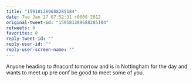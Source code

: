 ```yaml
---
title: "159181289688285184"
date: Tue Jan 17 07:52:31 +0000 2012
original-tweet-id: "159181289688285184"
retweets: 0
favorites: 0
reply-tweet-id: ""
reply-user-id: ""
reply-user-screen-name: ""
---
```

Anyone heading to #naconf tomorrow and is in Nottingham for the day and wants to meet up pre conf be good to meet some of you.
